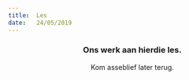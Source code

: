 ```yaml
---
title:  Les
date:   24/05/2019
---
```


### <center>Ons werk aan hierdie les.</center>
<center>Kom asseblief later terug.</center>